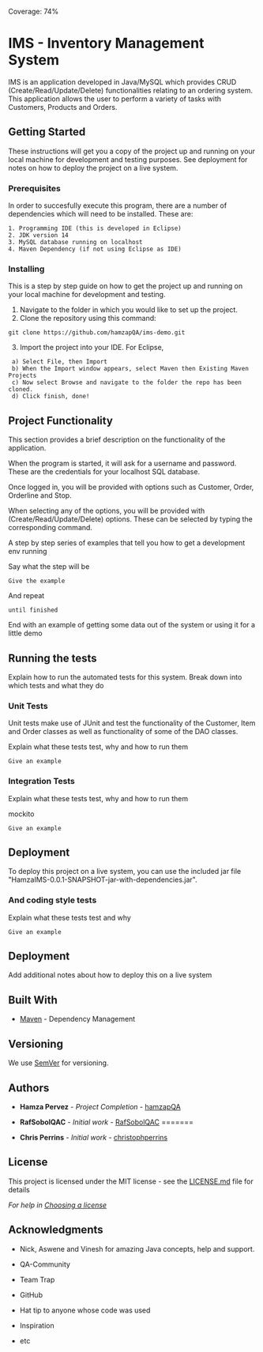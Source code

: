 
Coverage: 74%

# IMS - Inventory Management System

IMS is an application developed in Java/MySQL which provides CRUD (Create/Read/Update/Delete) functionalities relating to an ordering system.
This application allows the user to perform a variety of tasks with Customers, Products and Orders.

## Getting Started

These instructions will get you a copy of the project up and running on your local machine for development and testing purposes. See deployment for notes on how to deploy the project on a live system.

### Prerequisites

In order to succesfully execute this program, there are a number of dependencies which will need to be installed. These are:

```
1. Programming IDE (this is developed in Eclipse)
2. JDK version 14
3. MySQL database running on localhost
4. Maven Dependency (if not using Eclipse as IDE)
```

### Installing


This is a step by step guide on how to get the project up and running on your local machine for development and testing. 

1. Navigate to the folder in which you would like to set up the project.
2. Clone the repository using this command:

```
git clone https://github.com/hamzapQA/ims-demo.git
```

3. Import the project into your IDE. For Eclipse, 
```
 a) Select File, then Import
 b) When the Import window appears, select Maven then Existing Maven Projects
 c) Now select Browse and navigate to the folder the repo has been cloned.
 d) Click finish, done!
 ```
 ## Project Functionality
 
 This section provides a brief description on the functionality of the application.
 
 When the program is started, it will ask for a username and password. These are the credentials for your localhost SQL database. 
 
 Once logged in, you will be provided with options such as Customer, Order, Orderline and Stop.
 
 When selecting any of the options, you will be provided with (Create/Read/Update/Delete) options. These can be selected by typing the corresponding command.

A step by step series of examples that tell you how to get a development env running

Say what the step will be

```
Give the example
```

And repeat

```
until finished
```

End with an example of getting some data out of the system or using it for a little demo


## Running the tests

Explain how to run the automated tests for this system. Break down into which tests and what they do

### Unit Tests 


Unit tests make use of JUnit and test the functionality of the  Customer, Item and Order classes as well as functionality of some of the DAO classes. 

Explain what these tests test, why and how to run them


```
Give an example
```

### Integration Tests 
Explain what these tests test, why and how to run them

mockito



```
Give an example
```

## Deployment

To deploy this project on a live system, you can use the included jar file "HamzaIMS-0.0.1-SNAPSHOT-jar-with-dependencies.jar".

### And coding style tests

Explain what these tests test and why

```
Give an example
```

## Deployment

Add additional notes about how to deploy this on a live system


## Built With

* [Maven](https://maven.apache.org/) - Dependency Management

## Versioning

We use [SemVer](http://semver.org/) for versioning.

## Authors

* **Hamza Pervez** - *Project Completion* - [hamzapQA](https://github.com/hamzapQA)

* **RafSobolQAC** - *Initial work* - [RafSobolQAC](https://github.com/RafSobolQAC/ims-demo)
=======
* **Chris Perrins** - *Initial work* - [christophperrins](https://github.com/christophperrins)


## License

This project is licensed under the MIT license - see the [LICENSE.md](LICENSE.md) file for details 

*For help in [Choosing a license](https://choosealicense.com/)*

## Acknowledgments


* Nick, Aswene and Vinesh for amazing Java concepts, help and support.
* QA-Community
* Team Trap
* GitHub

* Hat tip to anyone whose code was used
* Inspiration
* etc

